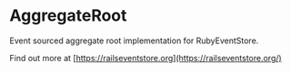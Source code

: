 # AggregateRoot

Event sourced aggregate root implementation for RubyEventStore.

Find out more at [https://railseventstore.org](https://railseventstore.org/)
